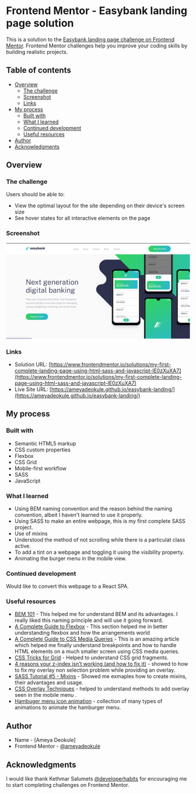 # Frontend Mentor - Easybank landing page solution

This is a solution to the [Easybank landing page challenge on Frontend Mentor](https://www.frontendmentor.io/challenges/easybank-landing-page-WaUhkoDN). Frontend Mentor challenges help you improve your coding skills by building realistic projects.

## Table of contents

-   [Overview](#overview)
    -   [The challenge](#the-challenge)
    -   [Screenshot](#screenshot)
    -   [Links](#links)
-   [My process](#my-process)
    -   [Built with](#built-with)
    -   [What I learned](#what-i-learned)
    -   [Continued development](#continued-development)
    -   [Useful resources](#useful-resources)
-   [Author](#author)
-   [Acknowledgments](#acknowledgments)

## Overview

### The challenge

Users should be able to:

-   View the optimal layout for the site depending on their device's screen size
-   See hover states for all interactive elements on the page

### Screenshot

![](./screenshot.png)

### Links

-   Solution URL: [https://www.frontendmentor.io/solutions/my-first-complete-landing-page-using-html-sass-and-javascript-lE0zXuXA7](https://www.frontendmentor.io/solutions/my-first-complete-landing-page-using-html-sass-and-javascript-lE0zXuXA7)
-   Live Site URL: [https://ameyadeokule.github.io/easybank-landing/](https://ameyadeokule.github.io/easybank-landing/)

## My process

### Built with

-   Semantic HTML5 markup
-   CSS custom properties
-   Flexbox
-   CSS Grid
-   Mobile-first workflow
-   SASS
-   JavaScript

### What I learned

-   Using BEM naming convention and the reason behind the naming convention, albeit I haven't learned to use it properly.
-   Using SASS to make an entire webpage, this is my first complete SASS project.
-   Use of mixins
-   Understood the method of not scrolling while there is a particulat class active.
-   To add a tint on a webpage and toggling it using the visibility property.
-   Animating the burger menu in the mobile view.

### Continued development

Would like to convert this webpage to a React SPA.

### Useful resources

-   [BEM 101](https://css-tricks.com/bem-101/) - This helped me for understand BEM and its advantages. I really liked this naming principle and will use it going forward.
-   [A Complete Guide to Flexbox](https://css-tricks.com/snippets/css/a-guide-to-flexbox/) - This section helped me in better understanding flexbox and how the arrangements world
-   [A Complete Guide to CSS Media Queries](https://css-tricks.com/a-complete-guide-to-css-media-queries/) - This is an amazing article which helped me finally understand breakpoints and how to handle HTML elements on a much smaller screen using CSS media queries.
-   [CSS Tricks for Grid](https://css-tricks.com/snippets/css/complete-guide-grid/) - Helped to understand CSS grid fragments.
-   [4 reasons your z-index isn’t working (and how to fix it)](https://coder-coder.com/z-index-isnt-working/) - showed to how to fix my overlay non selection problem while providing an overlay.
-   [SASS Tutorial #5 - Mixins](https://www.youtube.com/watch?v=3wXqwX4nu8I) - Showed me exmaples how to create mixins, their advantages and usage.
-   [CSS Overlay Techniques](https://tympanus.net/codrops/2013/11/07/css-overlay-techniques/) - helped to understand methods to add overlay seen in the mobile menu .
-   [Hambuger menu icon animation](https://codepen.io/RRoberts/pen/ZBYaJr) - collection of many types of animations to animate the hamburger menu.

## Author

-   Name - [Ameya Deokule]
-   Frontend Mentor - [@ameyadeokule](https://www.frontendmentor.io/profile/ameyadeokule)

## Acknowledgments

I would like thank Kethmar Salumets [@developerhabits](https://twitter.com/developerHabits) for encouraging me to start completing challenges on Frontend Mentor.
